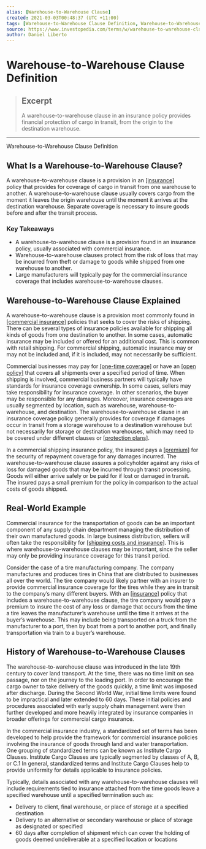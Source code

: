 ```yaml
---
alias: [Warehouse-to-Warehouse Clause]
created: 2021-03-03T00:48:37 (UTC +11:00)
tags: [Warehouse-to-Warehouse Clause Definition, Warehouse-to-Warehouse Clause Definition]
source: https://www.investopedia.com/terms/w/warehouse-to-warehouse-clause.asp
author: Daniel Liberto
---
```


# Warehouse-to-Warehouse Clause Definition

> ## Excerpt
> A warehouse-to-warehouse clause in an insurance policy provides financial protection of cargo in transit, from the origin to the destination warehouse.

---

Warehouse-to-Warehouse Clause Definition
## What Is a Warehouse-to-Warehouse Clause?

A warehouse-to-warehouse clause is a provision in an [[insurance]](https://www.investopedia.com/terms/i/insurance.asp) policy that provides for coverage of cargo in transit from one warehouse to another. A warehouse-to-warehouse clause usually covers cargo from the moment it leaves the origin warehouse until the moment it arrives at the destination warehouse. Separate coverage is necessary to insure goods before and after the transit process.

### Key Takeaways

-   A warehouse-to-warehouse clause is a provision found in an insurance policy, usually associated with commercial insurance.
-   Warehouse-to-warehouse clauses protect from the risk of loss that may be incurred from theft or damage to goods while shipped from one warehouse to another.
-   Large manufacturers will typically pay for the commercial insurance coverage that includes warehouse-to-warehouse clauses.

## Warehouse-to-Warehouse Clause Explained

A warehouse-to-warehouse clause is a provision most commonly found in [[commercial insurance]](https://www.investopedia.com/terms/b/business-insurance.asp) policies that seeks to cover the risks of shipping. There can be several types of insurance policies available for shipping all kinds of goods from one destination to another. In some cases, automatic insurance may be included or offered for an additional cost. This is common with retail shipping. For commercial shipping, automatic insurance may or may not be included and, if it is included, may not necessarily be sufficient.

Commercial businesses may pay for [[one-time coverage]](https://www.investopedia.com/terms/v/voyage-policy.asp) or have an [[open policy]](https://www.investopedia.com/terms/o/open-cover.asp) that covers all shipments over a specified period of time. When shipping is involved, commercial business partners will typically have standards for insurance coverage ownership. In some cases, sellers may take responsibility for insurance coverage. In other scenarios, the buyer may be responsible for any damages. Moreover, insurance coverages are usually segmented by location, such as warehouse, warehouse-to-warehouse, and destination. The warehouse-to-warehouse clause in an insurance coverage policy generally provides for coverage if damages occur in transit from a storage warehouse to a destination warehouse but not necessarily for storage or destination warehouses, which may need to be covered under different clauses or [[protection plans]](https://www.investopedia.com/terms/w/warehouse-bond.asp).

In a commercial shipping insurance policy, the insured pays a [[premium]](https://www.investopedia.com/terms/p/premium.asp) for the security of repayment coverage for any damages incurred. The warehouse-to-warehouse clause assures a policyholder against any risks of loss for damaged goods that may be incurred through transit processing. Goods will either arrive safely or be paid for if lost or damaged in transit. The insured pays a small premium for the policy in comparison to the actual costs of goods shipped.

## Real-World Example

Commercial insurance for the transportation of goods can be an important component of any supply chain department managing the distribution of their own manufactured goods. In large business distribution, sellers will often take the responsibility for [[shipping costs and insurance]](https://www.investopedia.com/terms/c/cif.asp). This is where warehouse-to-warehouse clauses may be important, since the seller may only be providing insurance coverage for this transit period.

Consider the case of a tire manufacturing company. The company manufactures and produces tires in China that are distributed to businesses all over the world. The tire company would likely partner with an insurer to provide commercial insurance coverage for the tires while they are in transit to the company’s many different buyers. With an [[insurance]](https://www.investopedia.com/ask/answers/051915/how-does-insurance-sector-work.asp) policy that includes a warehouse-to-warehouse clause, the tire company would pay a premium to insure the cost of any loss or damage that occurs from the time a tire leaves the manufacturer’s warehouse until the time it arrives at the buyer’s warehouse. This may include being transported on a truck from the manufacturer to a port, then by boat from a port to another port, and finally transportation via train to a buyer’s warehouse.

## History of Warehouse-to-Warehouse Clauses

The warehouse-to-warehouse clause was introduced in the late 19th century to cover land transport. At the time, there was no time limit on sea passage, nor on the journey to the loading port. In order to encourage the cargo owner to take delivery of the goods quickly, a time limit was imposed after discharge. During the Second World War, initial time limits were found to be impractical and later extended to 60 days. These initial policies and procedures associated with early supply chain management were then further developed and more heavily integrated by insurance companies in broader offerings for commercial cargo insurance.

In the commercial insurance industry, a standardized set of terms has been developed to help provide the framework for commercial insurance policies involving the insurance of goods through land and water transportation. One grouping of standardized terms can be known as Institute Cargo Clauses. Institute Cargo Clauses are typically segmented by classes of A, B, or C.1 In general, standardized terms and Institute Cargo Clauses help to provide uniformity for details applicable to insurance policies.

Typically, details associated with any warehouse-to-warehouse clauses will include requirements tied to insurance attached from the time goods leave a specified warehouse until a specified termination such as:

-   Delivery to client, final warehouse, or place of storage at a specified destination
-   Delivery to an alternative or secondary warehouse or place of storage as designated or specified
-   60 days after completion of shipment which can cover the holding of goods deemed undeliverable at a specified location or locations

